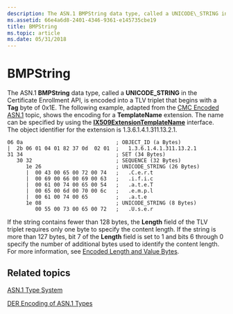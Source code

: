 ```yaml
---
description: The ASN.1 BMPString data type, called a UNICODE\_STRING in the Certificate Enrollment API, is encoded into a TLV triplet that begins with a Tag byte of 0x1E.
ms.assetid: 66e4a6d8-2401-4346-9361-e145735cbe19
title: BMPString
ms.topic: article
ms.date: 05/31/2018
---
```


# BMPString

The ASN.1 **BMPString** data type, called a **UNICODE\_STRING** in the Certificate Enrollment API, is encoded into a TLV triplet that begins with a **Tag** byte of 0x1E. The following example, adapted from the [CMC Encoded ASN.1](cmc-encoded-asn-1.md) topic, shows the encoding for a **TemplateName** extension. The name can be specified by using the [**IX509ExtensionTemplateName**](/windows/desktop/api/CertEnroll/nn-certenroll-ix509extensiontemplatename) interface. The object identifier for the extension is 1.3.6.1.4.1.311.13.2.1.

``` syntax
06 0a                              ; OBJECT_ID (a Bytes)
|  2b 06 01 04 01 82 37 0d  02 01  ;   1.3.6.1.4.1.311.13.2.1 
31 34                              ; SET (34 Bytes)
   30 32                           ; SEQUENCE (32 Bytes)
      1e 26                        ; UNICODE_STRING (26 Bytes)
      |  00 43 00 65 00 72 00 74   ;   .C.e.r.t
      |  00 69 00 66 00 69 00 63   ;   .i.f.i.c
      |  00 61 00 74 00 65 00 54   ;   .a.t.e.T
      |  00 65 00 6d 00 70 00 6c   ;   .e.m.p.l
      |  00 61 00 74 00 65         ;   .a.t.e
      1e 08                        ; UNICODE_STRING (8 Bytes)
         00 55 00 73 00 65 00 72   ;   .U.s.e.r
```

If the string contains fewer than 128 bytes, the **Length** field of the TLV triplet requires only one byte to specify the content length. If the string is more than 127 bytes, bit 7 of the **Length** field is set to 1 and bits 6 through 0 specify the number of additional bytes used to identify the content length. For more information, see [Encoded Length and Value Bytes](about-encoded-length-and-value-bytes.md).

## Related topics

<dl> <dt>

[ASN.1 Type System](about-asn-1-type-system.md)
</dt> <dt>

[DER Encoding of ASN.1 Types](about-der-encoding-of-asn-1-types.md)
</dt> </dl>

 

 



